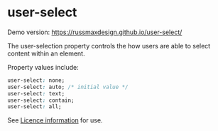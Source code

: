 # user-select

Demo version: https://russmaxdesign.github.io/user-select/

The user-selection property controls the how users are able to select content within an element.

Property values include:

```css
user-select: none;
user-select: auto; /* initial value */
user-select: text;
user-select: contain;
user-select: all;
```

See [Licence information](LICENCE) for use.
